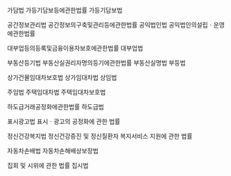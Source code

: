 
가담법
가등기담보등에관한법률
가등기담보법

공간정보관리법
공간정보의구축및관리등에관한법률
공익법인법
공익법인의설립ㆍ운영에관한법률 

대부업등의등록및금융이용자보호에관한법률
대부업법

부동산등기법
부동산실권리자명의등기에관한법률
부동산실명법
부등법

상가건물임대차보호법
상가임대차법
상임법

주임법
주택임대차법
주택임대차보호법

하도급거래공정화에관한법률
하도급법

표시광고법
표시ㆍ광고의 공정화에 관한 법률

정신건강복지법
정신건강증진 및 정신질환자 복지서비스 지원에 관한 법률


자동차손배법
자동차손해배상보장법

집회 및 시위에 관한 법률
집시법
